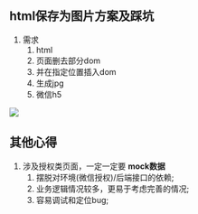 ## html保存为图片方案及踩坑

1. 需求
   1. html
   2. 页面删去部分dom
   3. 并在指定位置插入dom
   4. 生成jpg
   5. 微信h5


![](x-mind/页面保存图片方案的探索.svg)




## 其他心得

1. 涉及授权类页面，一定一定要 **mock数据**
   1. 摆脱对环境(微信授权)/后端接口的依赖;
   2. 业务逻辑情况较多，更易于考虑完善的情况;
   3. 容易调试和定位bug;
